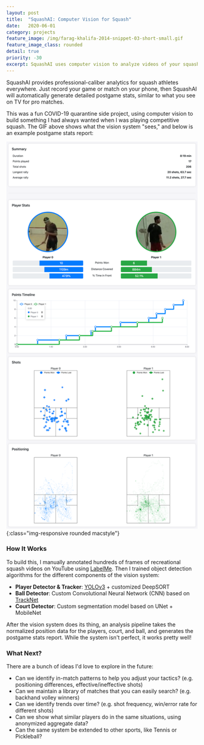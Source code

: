 ```yaml
---
layout: post
title:  "SquashAI: Computer Vision for Squash"
date:   2020-06-01
category: projects
feature_image: /img/farag-khalifa-2014-snippet-03-short-small.gif
feature_image_class: rounded
detail: true 
priority: -30
excerpt: SquashAI uses computer vision to analyze videos of your squash matches and generate professional-caliber postgame stats like you see on TV. 
---
```


SquashAI provides professional-caliber analytics for squash athletes everywhere. Just record your game or match on your phone, then SquashAI will automatically generate detailed postgame stats, similar to what you see on TV for pro matches. 

This was a fun COVID-19 quarantine side project, using computer vision to build something I had always wanted when I was playing competitive squash. The GIF above shows what the vision system "sees," and below is an example postgame stats report: 

![](/img/squashai-sample-report.png){:class="img-responsive rounded macstyle"}

### How It Works

To build this, I manually annotated hundreds of frames of recreational squash videos on YouTube using [LabelMe](https://github.com/wkentaro/labelme). Then I trained object detection algorithms for the different components of the vision system:

 * **Player Detector & Tracker**: [YOLOv3](https://pjreddie.com/darknet/yolo/) + customized DeepSORT
 * **Ball Detector**: Custom Convolutional Neural Network (CNN) based on [TrackNet](https://arxiv.org/abs/1907.03698)
 * **Court Detector**: Custom segmentation model based on UNet + MobileNet

After the vision system does its thing, an analysis pipeline takes the normalized position data for the players, court, and ball, and generates the postgame stats report. While the system isn't perfect, it works pretty well!

### What Next?

There are a bunch of ideas I'd love to explore in the future:

 * Can we identify in-match patterns to help you adjust your tactics? (e.g. positioning differences, effective/ineffective shots)
 * Can we maintain a library of matches that you can easily search? (e.g. backhand volley winners)
 * Can we identify trends over time? (e.g. shot frequency, win/error rate for different shots)
 * Can we show what similar players do in the same situations, using anonymized aggregate data?
 * Can the same system be extended to other sports, like Tennis or Pickleball? 

